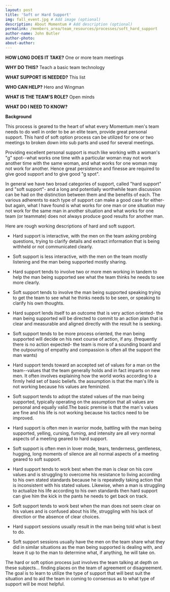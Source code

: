 ```yaml
---
layout: post
title: 'Soft or Hard Support'
img: fall_event.jpg # Add image (optional)
description: About Momentum # Add description (optional)
permalink: /members_area/team_resources/processes/soft_hard_support
author-name: John Butler
author-photo: 
about-author: 
---
```


**HOW LONG DOES IT TAKE?** One or more team meetings

**WHY DO THIS?** Teach a basic team technology

**WHAT SUPPORT IS NEEDED?** This list

**WHO CAN HELP?** Hero and Wingman

**WHAT IS THE TEAM'S ROLE?** Open minds

**WHAT DO I NEED TO KNOW?**

**Background**

This process is geared to the heart of what every Momentum men's team needs to do well in order to be an elite team, provide great personal support. This hard of soft option process can be utilized for one or two meetings to broken down into sub parts and used for several meetings.

Providing excellent personal support is much like working with a woman's "g" spot--what works one time with a particular woman may not work another time with the same woman, and what works for one woman may not work for another. Hence great persistence and finesse are required to give good support and to give good "g spot".

In general we have two broad categories of support, called "hard support" and "soft support"- and a long and potentially worthwhile team discussion can be had on the distinction between them and the benefits of each. The various adherents to each type of support can make a good case for either- but again, what I have found is what works for one man or one situation may not work for the same man in another situation and what works for one team (or teammate) does not always produce good results for another man.

Here are rough working descriptions of hard and soft support.

-   Hard support is interactive, with the men on the team asking probing questions, trying to clarify details and extract information that is being withheld or not communicated clearly.

-   Soft support is less interactive, with the men on the team mostly listening and the man being supported mostly sharing.

-   Hard support tends to involve two or more men working in tandem to help the man being supported see what the team thinks he needs to see more clearly.

-   Soft support tends to involve the man being supported speaking trying to get the team to see what he thinks needs to be seen, or speaking to clarify his own thoughts.

-   Hard support lends itself to an outcome that is very action oriented- the man being supported will be directed to commit to an action plan that is clear and measurable and aligned directly with the result he is seeking.

-   Soft support tends to be more process oriented, the man being supported will decide on his next course of action, if any. (frequently there is no action expected- the team is more of a sounding board and the outpouring of empathy and compassion is often all the support the man wants)

-   Hard support tends toward an accepted set of values for a man on the team--values that the team generally holds and in fact imparts on new men. It often involves explaining how the world works according to a firmly held set of basic beliefs. the assumption is that the man's life is not working because his values are feminized.

-   Soft support tends to adopt the stated values of the man being supported, typically operating on the assumption that all values are personal and equally valid.The basic premise is that the man's values are fine and his life is not working because his tactics need to be improved.

-   Hard support is often men in warrior mode, battling with the man being supported, yelling, cursing, fuming, and intensity are all very normal aspects of a meeting geared to hard support.

-   Soft support is often men in lover mode, tears, tenderness, gentleness, hugging, long moments of silence are all normal aspects of a meeting geared to soft support.

-   Hard support tends to work best when the man is clear on his core values and is struggling to overcome his resistance to living according to his own stated standards because he is repeatedly taking action that is inconsistent with his stated values. Likewise, when a man is struggling to actualize his life according to his own standards then hard support can give him the kick in the pants he needs to get back on track.

-   Soft support tends to work best when the man does not seem clear on his values and is confused about his life, struggling with his lack of direction or the absence of clear choices.

-   Hard support sessions usually result in the man being told what is best to do.

-   Soft support sessions usually have the men on the team share what they did in similar situations as the man being supported is dealing with, and leave it up to the man to determine what, if anything, he will take on.

The hard or soft option process just involves the team talking at depth on these subjects... finding places on the team of agreement or disagreement. The goal is to learn to utilize the type of support that will best suit the situation and to aid the team in coming to consensus as to what type of support will be most helpful.
